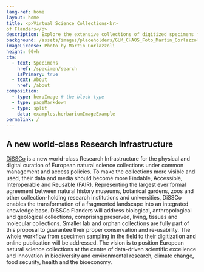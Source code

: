 ```yaml
---
lang-ref: home
layout: home
title: <p>Virtual Science Collections<br>
of Flanders</p>
description: Explore the extensive collections of digitized specimens from botanical gardens, arboreta, herbariums, and more, representing diverse locations across Belgium.  
background: /assets/images/placeholders/GUM_CHAOS_Foto_Martin_Corlazzoli.jpg
imageLicense: Photo by Martin Corlazzoli
height: 90vh
cta:
  - text: Specimens
    href: /specimen/search
    isPrimary: true
  - text: About
    href: /about
composition:
  - type: heroImage # the block type
  - type: pageMarkdown
  - type: split
    data: examples.herbariumImageExample
permalink: /
---
```

## A new world-class Research Infrastructure

[DiSSCo](https://www.dissco.eu/) is a new world-class Research Infrastructure for the physical and digital curation of European natural science collections under common management and access policies. To make the collections more visible and used, their data and media should become more Findable, Accessible, Interoperable and Reusable (FAIR). Representing the largest ever formal agreement between natural history museums, botanical gardens, zoos and other collection-holding research institutions and universities, DiSSCo enables the transformation of a fragmented landscape into an integrated knowledge base. DiSSCo Flanders will address biological, anthropological and geological collections, comprising preserved, living, tissues and molecular collections. Smaller lab and orphan collections are fully part of this proposal to guarantee their proper conservation and re-usability. The whole workflow from specimen sampling in the field to their digitization and online publication will be addressed. The vision is to position European natural science collections at the centre of data-driven scientific excellence and innovation in biodiversity and environmental research, climate change, food security, health and the bioeconomy.
